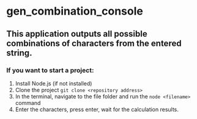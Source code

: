 # gen_combination_console

## This application outputs all possible combinations of characters from the entered string.

### If you want to start a project:

1. Install Node.js (if not installed)
2. Clone the project `git clone <repository address>`
3. In the terminal, navigate to the file folder and run the `node <filename>` command
4. Enter the characters, press enter, wait for the calculation results.
